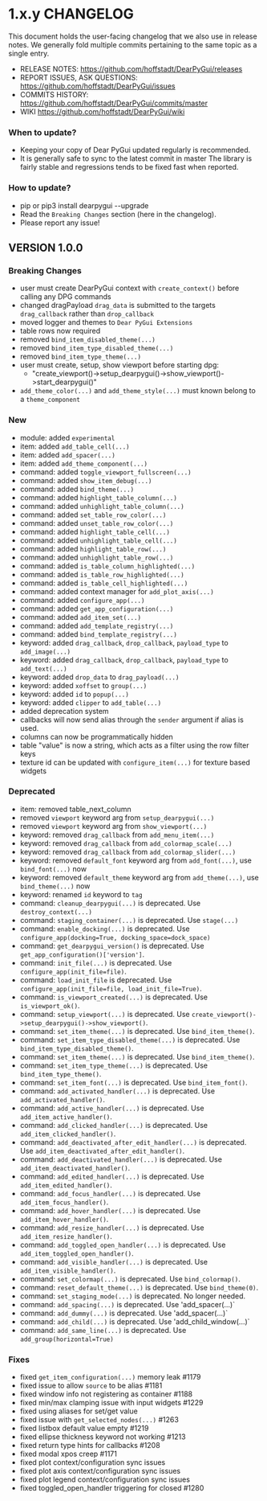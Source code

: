 # 1.x.y CHANGELOG

This document holds the user-facing changelog that we also use in release notes.
We generally fold multiple commits pertaining to the same topic as a single entry.

* RELEASE NOTES:                  https://github.com/hoffstadt/DearPyGui/releases
* REPORT ISSUES, ASK QUESTIONS:   https://github.com/hoffstadt/DearPyGui/issues
* COMMITS HISTORY:                https://github.com/hoffstadt/DearPyGui/commits/master
* WIKI                            https://github.com/hoffstadt/DearPyGui/wiki

### When to update?

- Keeping your copy of Dear PyGui updated regularly is recommended.
- It is generally safe to sync to the latest commit in master
  The library is fairly stable and regressions tends to be fixed fast when reported.

### How to update?

- pip or pip3 install dearpygui --upgrade
- Read the `Breaking Changes` section (here in the changelog).
- Please report any issue!

## VERSION 1.0.0

### Breaking Changes
* user must create DearPyGui context with `create_context()` before calling any DPG commands
* changed dragPayload `drag_data` is submitted to the targets `drag_callback` rather than `drop_callback`
* moved logger and themes to `Dear PyGui Extensions`
* table rows now required
* removed `bind_item_disabled_theme(...)`
* removed `bind_item_type_disabled_theme(...)`
* removed `bind_item_type_theme(...)`
* user must create, setup, show viewport before starting dpg:
  * "create_viewport()->setup_dearpygui()->show_viewport()->start_dearpygui()"
* `add_theme_color(...)` and `add_theme_style(...)` must known belong to a `theme_component`

### New
* module:  added `experimental`
* item:    added `add_table_cell(...)`
* item:    added `add_spacer(...)`
* item:    added `add_theme_component(...)`
* command: added `toggle_viewport_fullscreen(...)`
* command: added `show_item_debug(...)`
* command: added `bind_theme(...)`
* command: added `highlight_table_column(...)`
* command: added `unhighlight_table_column(...)`
* command: added `set_table_row_color(...)`
* command: added `unset_table_row_color(...)`
* command: added `highlight_table_cell(...)`
* command: added `unhighlight_table_cell(...)`
* command: added `highlight_table_row(...)`
* command: added `unhighlight_table_row(...)`
* command: added `is_table_column_highlighted(...)`
* command: added `is_table_row_highlighted(...)`
* command: added `is_table_cell_highlighted(...)`
* command: added context manager for `add_plot_axis(...)`
* command: added `configure_app(...)`
* command: added `get_app_configuration(...)`
* command: added `add_item_set(...)`
* command: added `add_template_registry(...)`
* command: added `bind_template_registry(...)`
* keyword: added `drag_callback`, `drop_callback`, `payload_type` to `add_image(...)`
* keyword: added `drag_callback`, `drop_callback`, `payload_type` to `add_text(...)`
* keyword: added `drop_data` to `drag_payload(...)`
* keyword: added `xoffset` to `group(...)`
* keyword: added `id` to `popup(...)`
* keyword: added `clipper` to `add_table(...)`
* added deprecation system
* callbacks will now send alias through the `sender` argument if alias is used.
* columns can now be programmatically hidden
* table "value" is now a string, which acts as a filter using the row filter keys
* texture id can be updated with `configure_item(...)` for texture based widgets
        
### Deprecated
* item:    removed table_next_column
* removed `viewport` keyword arg from `setup_dearpygui(...)`
* removed `viewport` keyword arg from `show_viewport(...)`
* keyword: removed `drag_callback` from `add_menu_item(...)`
* keyword: removed `drag_callback` from `add_colormap_scale(...)`
* keyword: removed `drag_callback` from `add_colormap_slider(...)`
* keyword: removed `default_font` keyword arg from `add_font(...)`, use `bind_font(...)` now
* keyword: removed `default_theme` keyword arg from `add_theme(...)`, use `bind_theme(...)` now
* keyword: renamed `id` keyword to `tag`
* command: `cleanup_dearpygui(...)` is deprecated. Use `destroy_context(...)`
* command: `staging_container(...)` is deprecated. Use `stage(...)`
* command: `enable_docking(...)` is deprecated. Use `configure_app(docking=True, docking_space=dock_space)`
* command: `get_dearpygui_version()` is deprecated. Use `get_app_configuration()['version']`.
* command: `init_file(...)` is deprecated. Use `configure_app(init_file=file)`.
* command: `load_init_file` is deprecated. Use `configure_app(init_file=file, load_init_file=True)`.
* command: `is_viewport_created(...)` is deprecated. Use `is_viewport_ok()`.
* command: `setup_viewport(...)` is deprecated. Use `create_viewport()->setup_dearpygui()->show_viewport()`.
* command: `set_item_theme(...)` is deprecated. Use `bind_item_theme()`.
* command: `set_item_type_disabled_theme(...)` is deprecated. Use `bind_item_type_disabled_theme()`.
* command: `set_item_theme(...)` is deprecated. Use `bind_item_theme()`.
* command: `set_item_type_theme(...)` is deprecated. Use `bind_item_type_theme()`.
* command: `set_item_font(...)` is deprecated. Use `bind_item_font()`.
* command: `add_activated_handler(...)` is deprecated. Use `add_activated_handler()`.
* command: `add_active_handler(...)` is deprecated. Use `add_item_active_handler()`.
* command: `add_clicked_handler(...)` is deprecated. Use `add_item_clicked_handler()`.
* command: `add_deactivated_after_edit_handler(...)` is deprecated. Use `add_item_deactivated_after_edit_handler()`.
* command: `add_deactivated_handler(...)` is deprecated. Use `add_item_deactivated_handler()`.
* command: `add_edited_handler(...)` is deprecated. Use `add_item_edited_handler()`.
* command: `add_focus_handler(...)` is deprecated. Use `add_item_focus_handler()`.
* command: `add_hover_handler(...)` is deprecated. Use `add_item_hover_handler()`.
* command: `add_resize_handler(...)` is deprecated. Use `add_item_resize_handler()`.
* command: `add_toggled_open_handler(...)` is deprecated. Use `add_item_toggled_open_handler()`.
* command: `add_visible_handler(...)` is deprecated. Use `add_item_visible_handler()`.
* command: `set_colormap(...)` is deprecated. Use `bind_colormap()`.
* command: `reset_default_theme(...)` is deprecated. Use `bind_theme(0)`.
* command: `set_staging_mode(...)` is deprecated. No longer needed.
* command: `add_spacing(...)` is deprecated. Use 'add_spacer(...)`
* command: `add_dummy(...)` is deprecated. Use 'add_spacer(...)`
* command: `add_child(...)` is deprecated. Use 'add_child_window(...)`
* command: `add_same_line(...)` is deprecated. Use `add_group(horizontal=True)`

### Fixes
* fixed `get_item_configuration(...)` memory leak #1179
* fixed issue to allow `source` to be alias #1181
* fixed window info not registering as container #1188
* fixed min/max clamping issue with input widgets #1229
* fixed using aliases for set/get value
* fixed issue with `get_selected_nodes(...)` #1263
* fixed listbox default value empty #1219
* fixed ellipse thickness keyword not working #1213
* fixed return type hints for callbacks #1208
* fixed modal xpos creep #1171
* fixed plot context/configuration sync issues
* fixed plot axis context/configuration sync issues
* fixed plot legend context/configuration sync issues
* fixed toggled_open_handler triggering for closed #1280
